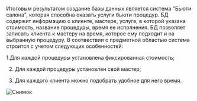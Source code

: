 Итоговым результатом создание базы данных является система "Бьюти салона", которая способна оказать услуги бьюти процедур.
БД содержит информацию о клиенте, мастере, услуге, в которой указана стоимость, название процедуры, время ее исполнения. БД позволяет записать клиента к мастеру на время, которое ему подходит и на выбранную процедуру. В соотвествии с предметной областью система строится с учетом следующих особенностей:

  1.Для каждой процедуры установлена фиксированная стоимость;

  2. Для каждой процедуры установлен свой мастер;

  3. Для каждого клиента можно подобрать удобное для него время.

![Снимок](https://user-images.githubusercontent.com/78901268/176680814-221d3704-50f4-4455-88fe-3013e7d2fad2.PNG)
